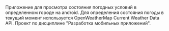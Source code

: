 Приложение для просмотра состояния погодных условий в определенном городе на android.
Для определения состояния погоды в текущий момент используется OpenWeatherMap Current Weather Data API.
Проект по дисциплине "Разработка мобильных приложений".
